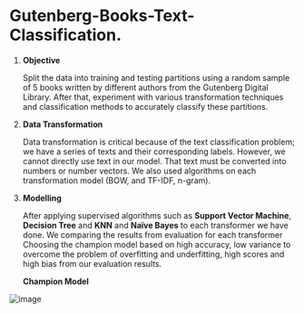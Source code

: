 # Gutenberg-Books-Text-Classification.
1. **Objective**

    Split the data into training and testing partitions using a random sample of 5 books written by different authors from the Gutenberg Digital Library. After that,    experiment with various transformation techniques and classification methods to accurately classify these partitions.

2. **Data Transformation**

     Data transformation is critical because of the text classification problem; we have a series of texts and their corresponding labels. However, we cannot directly use text in our model. That text must be converted into numbers or number vectors. We also used algorithms on each transformation model (BOW, and TF-IDF, n-gram).
     
3. **Modelling**

    After applying supervised algorithms such as **Support Vector Machine**, **Decision Tree** and **KNN** and **Naïve Bayes** to each transformer we have done. We comparing the results from evaluation for each transformer Choosing the champion model based on high accuracy, low variance to overcome the problem of overfitting and underfitting, high scores and high bias from our evaluation results.
    
    **Champion Model**
    
![image](https://user-images.githubusercontent.com/45748269/211860914-3ed28612-35bf-4a74-afec-58323badb5ac.png)
